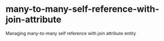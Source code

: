 # many-to-many-self-reference-with-join-attribute
Managing many-to-many self reference with join attribute entity
